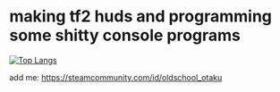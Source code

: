 <h1>making tf2 huds and programming some shitty console programs</h1>

[![Top Langs](https://github-readme-stats.vercel.app/api/top-langs/?username=anuraghazra&layout=compact)](https://github.com/anuraghazra/github-readme-stats)

add me: https://steamcommunity.com/id/oldschool_otaku
